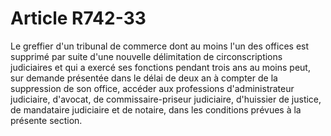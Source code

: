 # Article R742-33

<p>Le greffier d'un tribunal de commerce dont au moins l'un des offices est supprimé par suite d'une nouvelle délimitation de circonscriptions judiciaires et qui a exercé ses fonctions pendant trois ans au moins peut, sur demande présentée dans le délai de deux an à compter de la suppression de son office, accéder aux professions d'administrateur judiciaire, d'avocat, de commissaire-priseur judiciaire, d'huissier de justice, de mandataire judiciaire et de notaire, dans les conditions prévues à la présente section.</p>